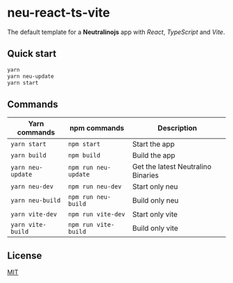 # neu-react-ts-vite

The default template for a **Neutralinojs** app with _React_, _TypeScript_ and _Vite_.

## Quick start

```bash
yarn
yarn neu-update
yarn start
```

## Commands

| Yarn commands     | npm commands         | Description                        |
| ----------------- | -------------------- | ---------------------------------- |
| `yarn start`      | `npm start`          | Start the app                      |
| `yarn build`      | `npm build`          | Build the app                      |
| `yarn neu-update` | `npm run neu-update` | Get the latest Neutralino Binaries |
| `yarn neu-dev`    | `npm run neu-dev`    | Start only neu                     |
| `yarn neu-build`  | `npm run neu-build`  | Build only neu                     |
| `yarn vite-dev`   | `npm run vite-dev`   | Start only vite                    |
| `yarn vite-build` | `npm run vite-build` | Build only vite                    |

## License

[MIT](LICENSE)

